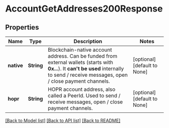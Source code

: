# AccountGetAddresses200Response

## Properties

| Name       | Type       | Description                                                                                                                                                                                | Notes                        |
| ---------- | ---------- | ------------------------------------------------------------------------------------------------------------------------------------------------------------------------------------------ | ---------------------------- |
| **native** | **String** | Blockchain-native account address. Can be funded from external wallets (starts with **0x...**). It **can't be used** internally to send / receive messages, open / close payment channels. | [optional] [default to None] |
| **hopr**   | **String** | HOPR account address, also called a PeerId. Used to send / receive messages, open / close payment channels.                                                                                | [optional] [default to None] |

[[Back to Model list]](../README.md#documentation-for-models) [[Back to API list]](../README.md#documentation-for-api-endpoints) [[Back to README]](../README.md)
